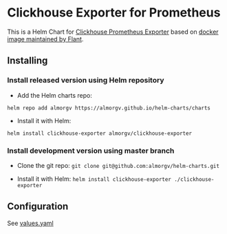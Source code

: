 # Clickhouse Exporter for Prometheus

This is a Helm Chart for [Clickhouse Prometheus Exporter](https://github.com/ClickHouse/clickhouse_exporter) based on [docker image maintained by Flant](https://hub.docker.com/r/flant/clickhouse-exporter).

## Installing

### Install released version using Helm repository

* Add the Helm charts repo:
```
helm repo add almorgv https://almorgv.github.io/helm-charts/charts
```

* Install it with Helm:
```
helm install clickhouse-exporter almorgv/clickhouse-exporter
```

### Install development version using master branch

* Clone the git repo: `git clone git@github.com:almorgv/helm-charts.git`

* Install it with Helm: `helm install clickhouse-exporter ./clickhouse-exporter`

## Configuration

See [values.yaml](https://github.com/almorgv/helm-charts/blob/master/clickhouse-exporter/values.yaml)
